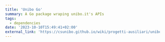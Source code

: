```yaml
---
title: 'Unibo Go'
summary: A Go package wraping unibo.it's APIs
tags:
  - dependencies
date: '2023-10-10T15:49:41+02:00'
external_link: 'https://csunibo.github.io/wiki/progetti-ausiliari/unibo-go/'
---
```


